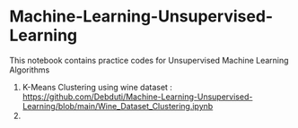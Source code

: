 # Machine-Learning-Unsupervised-Learning

This notebook contains practice codes for Unsupervised Machine Learning Algorithms

1. K-Means Clustering using wine dataset : https://github.com/Debduti/Machine-Learning-Unsupervised-Learning/blob/main/Wine_Dataset_Clustering.ipynb
2. 
